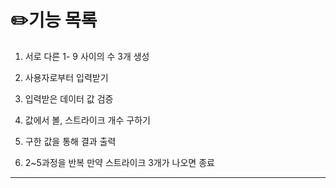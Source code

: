 # ✏️기능 목록

1. 서로 다른 1- 9 사이의 수 3개 생성

2. 사용자로부터 입력받기

3. 입력받은 데이터 값 검증

4. 값에서 볼, 스트라이크 개수 구하기

5. 구한 값을 통해 결과 출력

6. 2~5과정을 반복 만약 스트라이크 3개가 나오면 종료

___
